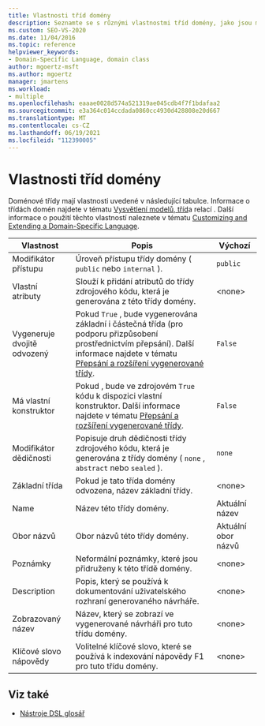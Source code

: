 ```yaml
---
title: Vlastnosti tříd domény
description: Seznamte se s různými vlastnostmi tříd domény, jako jsou modifikátor přístupu, vlastní atributy a generování dvojitých odvozených tříd.
ms.custom: SEO-VS-2020
ms.date: 11/04/2016
ms.topic: reference
helpviewer_keywords:
- Domain-Specific Language, domain class
author: mgoertz-msft
ms.author: mgoertz
manager: jmartens
ms.workload:
- multiple
ms.openlocfilehash: eaaae0028d574a521319ae045cdb4f7f1bdafaa2
ms.sourcegitcommit: e3a364c014ccdada0860cc4930d428808e20d667
ms.translationtype: MT
ms.contentlocale: cs-CZ
ms.lasthandoff: 06/19/2021
ms.locfileid: "112390005"
---
```

# <a name="properties-of-domain-classes"></a>Vlastnosti tříd domény
Doménové třídy mají vlastnosti uvedené v následující tabulce. Informace o třídách domén najdete v tématu [Vysvětlení modelů, tříd](../modeling/understanding-models-classes-and-relationships.md)a relací . Další informace o použití těchto vlastností naleznete v tématu [Customizing and Extending a Domain-Specific Language](../modeling/customizing-and-extending-a-domain-specific-language.md).

|Vlastnost|Popis|Výchozí|
|-|-|-|
|Modifikátor přístupu|Úroveň přístupu třídy domény ( `public` nebo `internal` ).|`public`|
|Vlastní atributy|Slouží k přidání atributů do třídy zdrojového kódu, která je generována z této třídy domény.|\<none>|
|Vygeneruje dvojitě odvozený|Pokud `True` , bude vygenerována základní i částečná třída (pro podporu přizpůsobení prostřednictvím přepsání). Další informace najdete v tématu [Přepsání a rozšíření vygenerované třídy](../modeling/overriding-and-extending-the-generated-classes.md).|`False`|
|Má vlastní konstruktor|Pokud , bude ve zdrojovém `True` kódu k dispozici vlastní konstruktor. Další informace najdete v tématu [Přepsání a rozšíření vygenerované třídy](../modeling/overriding-and-extending-the-generated-classes.md).|`False`|
|Modifikátor dědičnosti|Popisuje druh dědičnosti třídy zdrojového kódu, která je generována z třídy domény ( `none` , `abstract` nebo `sealed` ).|`none`|
|Základní třída|Pokud je tato třída domény odvozena, název základní třídy.|\<none>|
|Name|Název této třídy domény.|Aktuální název|
|Obor názvů|Obor názvů této třídy domény.|Aktuální obor názvů|
|Poznámky|Neformální poznámky, které jsou přidruženy k této třídě domény.|\<none>|
|Description|Popis, který se používá k dokumentování uživatelského rozhraní generovaného návrháře.|\<none>|
|Zobrazovaný název|Název, který se zobrazí ve vygenerované návrháři pro tuto třídu domény.|\<none>|
|Klíčové slovo nápovědy|Volitelné klíčové slovo, které se používá k indexování nápovědy F1 pro tuto třídu domény.|\<none>|

## <a name="see-also"></a>Viz také

- [Nástroje DSL glosář](/previous-versions/bb126564(v=vs.100))